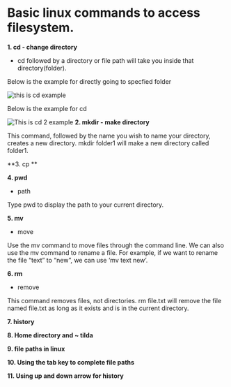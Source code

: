 # Basic linux commands to access filesystem.

 **1. cd - change directory**

* cd followed by a directory or file path will take you inside that directory(folder).

Below is the example for directly going to specfied folder

![this is cd example](https://github.com/ds997/miniproject1-601-ds/blob/master/resources/cd2.png)

Below is the example for cd 
 
 ![This is cd 2 example](https://github.com/ds997/miniproject1-601-ds/blob/master/resources/cd1.png)
  **2. mkdir - make directory**

This command, followed by the name you wish to name your directory, creates a new directory. mkdir folder1 will make a new directory called folder1.
 
 
 **3. cp **
 
 **4. pwd**
 
 - path

Type pwd to display the path to your current directory.
 
 **5. mv**
 
 - move

Use the mv command to move files through the command line. We can also use the mv command to rename a file. For example, if we want to rename the file “text” to “new”, we can use ‘mv text new’.
 
 **6. rm**
 - remove

This command removes files, not directories. rm file.txt will remove the file named file.txt as long as it exists and is in the current directory.
 
 **7. history**
 
 **8. Home directory and ~ tilda**
 
 **9. file paths in linux**
 
 **10. Using the tab key to complete file paths**
 
 **11. Using up and down arrow for history**
